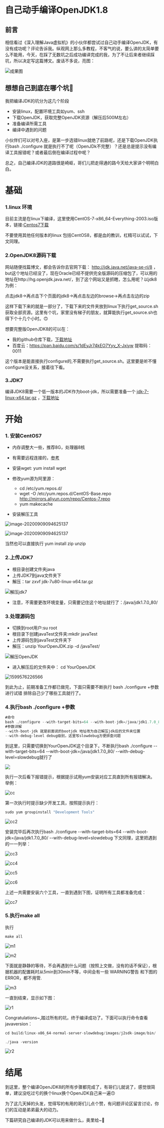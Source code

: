 # 自己动手编译OpenJDK1.8

## 前言

相信看过《深入理解Java虚拟机》的小伙伴都尝试过自己动手编译OpenJDK，有没有成功呢？评论告诉我。纵观网上那么多教程，不客气的说，要么讲的太简单要么不能用，今天，在踩了无数坑之后成功编译完成的我，为了不让后来者继续踩坑，所以决定写这篇博文。废话不多说，亮图：

![成果图](\img\成果图.png)

## 想想自己到底在哪个坑🙈

我把编译JDK的坑分为这几个阶段

- 安装linux，配置环境工具如yum、ssh
- 下载OpenJDK，获取完整OpenJDK资源（解压后500M左右）
- 准备编译所需工具
- 编译中遇到的问题

小伙伴们可以对号入座，是第一步选错linux就绝了前路呢，还是下载OpenJDK执行bash ./configure 就是执行不了呢（OpenJDk不完整）？还是总是提示没有编译工具报错呢？或者最后倒在编译过程中呢？

总之，自己编译JDK的道路很是崎岖，哥们儿把走得通的路今天给大家讲个明明白白。

# 基础

### 1.linux 环境

目前主流是在linux下编译，这里使用CentOS-7-x86_64-Everything-2003.iso版本，链接:[Centos7下载](http://mirrors.aliyun.com/centos/7/isos/x86_64/CentOS-7-x86_64-Everything-2003.torrent)

不要使用其他任何版本的linux 包括CentOS8，都是血的教训，杠精可以试试，下文同理。

### 2.OpenJDK8源码下载

网站随便找篇博文，都会告诉你去官网下载： http://jdk.java.net/java-se-ri/8 ，but这个地址已经没了，现在Oracle已经不提供完全版源码的压缩包了，可以用的地址在http://hg.openjdk.java.net/，到了这个网站又是抓瞎，怎么用呢？以jdk8为例：

​		点击jdk8->再点击下个页面的jdk8->再点击左边的browse->再点击左边的zip

这样下载下来的就是一部分了，下载下来的文件夹放到linux下执行get_source.sh获取全部资源。这里有个坑，家里没有梯子的朋友，就算能执行get_source.sh也得下个十几个小时。🙃

想要完整版OpenJDK8的可以在：

- 我的github仓库下载，[下载地址](https://github.com/ChengYongchao/OpenJdk8)
- 百度云：https://pan.baidu.com/s/1dEyJr74kEO7Yyv_X-Jxiyw 提取码：0011

这个版本是能直接执行configure的,不需要执行get_source.sh。这里要是听不懂configure没关系，接着往下看。

### 3.JDK7

编译JDK8需要一个低一版本的JDK作为boot-jdk，所以需要准备一个 [jdk-7-linux-x64.tar.gz](http://download.oracle.com/otn-pub/java/jdk/7/jdk-7-linux-x64.tar.gz) ，[下载地址](https://www.oracle.com/cn/database/technology/java-se-jdk-7-download.html)

# 开始

### 1. 安装CentOS7

- 内存调整大一些，推荐8G，处理器8核
- 有需要远程连接的，[参考](https://www.cnblogs.com/mzhaox/p/11304793.html)
- 安装wget: yum install wget
- 修改yum源为阿里源：
	
	- cd  /etc/yum.repos.d/ 
	-  wget -O /etc/yum.repos.d/CentOS-Base.repo http://mirrors.aliyun.com/repo/Centos-7.repo 
	-  yum makecache 
- 安装解压工具

![image-20200909094625137](\img\解压.png)

![image-20200909094625137](\img\解压2.png)

当然也可以直接执行 yum install zip unzip

### 2.上传JDK7

- 根目录创建文件夹java
- 上传JDK7到java文件夹下
- 解压：tar zxvf jdk-7u80-linux-x64.tar.gz

![解压jdk7](\img\解压jdk7.png)

- 注意，不需要更改环境变量，只需要记住这个地址就行了：/java/jdk1.7.0_80/

### 3.处理源码包

- 切换到root用户:su root
- 根目录下创建javaTest文件夹:mkdir javaTest
- 上传源码包到javaTest文件夹下
- 解压：unzip YourOpenJDK.zip -d /javaTest/

![解压OpenJDK](\img\解压OpenJDK.png)

- 进入解压后的文件夹中： cd YourOpenJDK

![1599576226566](\img\javaTest.png)



到此为止，前期准备工作都已做完，下面只需要不断执行 bash ./configure +参数 进行试错 排除自己少了哪些工具就行了。

### 4.执行bash ./configure +参数

```java
#命令
bash ./configure --with-target-bits=64 --with-boot-jdk=/java/jdk1.7.0_80/ --with-debug-level=slowdebug
#参数详解
--with-boot-jdk 就是前面说的bootjdk 地址改为自己解压jdk后的文件夹位置
--with-debug-level debug级别，这里写slowdebug方便排查问题
```

到这里，只需要切换到YourOpenJDK这个目录下，不断执行bash ./configure --with-target-bits=64 --with-boot-jdk=/java/jdk1.7.0_80/ --with-debug-level=slowdebug就行了

![](img/configure1.png)

执行一次后看下报错提示，根据提示试用yum安装对应工具直到所有报错解决。举例：

![cc](img/cc.png)



第一次执行时提示缺少开发工具，按照提示执行：

```java
sudo yum groupinstall "Development Tools"
```

![cc2](img/cc2.png)

安装完毕后再次执行bash ./configure --with-target-bits=64 --with-boot-jdk=/java/jdk1.7.0_80/ --with-debug-level=slowdebug 下文同理，这里把遇到的一一列举：

![cc3](img/cc3.png)

![cc4](img/cc4.png)

![cc5](img/cc5.png)

![cc6](img/cc6.png)

上述一共需要安装六个工具，一直到遇到下图，证明所有工具都准备完成：

![cc7](img/cc7.png)

### 5.执行make all

执行

```java
make all
```

![m1](img/m1.png)

![m2](img/m2.png)

下面就是静静的等待，不会再遇到什么问题（按照上文做，没有的话不保证），根据机器的配置耗时从5min到30min不等，中间会有一些 WARNING警告 和下图的ERROR，都不用管.

![m3](img/m3.png)

一直到结束，显示如下图：

![r1](img/r1.png)

Congratulations~,踏过所有的坑，终于编译成功了。下面可以执行命令查看javaversion：

```java
cd build/linux-x86_64-normal-server-slowdebug/images/j2sdk-image/bin/

./java -version
```

![r2](img/r2.png)

# 结尾

到这里，整个编译OpenJDK8的所有步骤都完成了，有哥们儿就说了，感觉很简单，建议没吃过亏的换个linux换个OpenJDK自己来一遍🙃

为了这几天掉的头发，觉得写的有用的哥们儿点个赞，有问题评论区留言讨论，你们的互动是弟弟最大的动力。

下篇研究自己编译的JDK可以用来做什么，奥里给~💪
